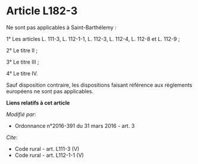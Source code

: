 # Article L182-3

Ne sont pas applicables à Saint-Barthélemy : 

1° Les articles L. 111-3, L. 112-1-1, L. 112-3, L. 112-4, L. 112-8 et L. 112-9 ; 

2° Le titre II ; 

3° Le titre III ; 

4° Le titre IV. 

Sauf disposition contraire, les dispositions faisant référence aux règlements européens ne sont pas applicables.

**Liens relatifs à cet article**

_Modifié par_:

  - Ordonnance n°2016-391 du 31 mars 2016 - art. 3

_Cite_:

  - Code rural - art. L111-3 (V)
  - Code rural - art. L112-1-1 (V)
